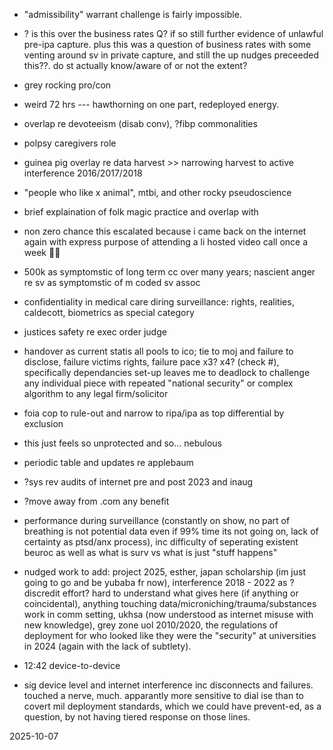 - "admissibility" warrant challenge is fairly impossible. 

- ? is this over the business rates Q? if so still further evidence of unlawful pre-ipa capture. plus this was a question of business rates with some venting around sv in private capture, and still the up nudges preceeded this??. do st actually know/aware of or not the extent?  

- grey rocking pro/con  

- weird 72 hrs --- hawthorning on one part, redeployed energy.  

- overlap re devoteeism (disab conv), ?fibp commonalities  

- polpsy caregivers role  

- guinea pig overlay re data harvest >> narrowing harvest to active interference 2016/2017/2018  

- "people who like x animal", mtbi, and other rocky pseudoscience  

- brief explaination of folk magic practice and overlap with 

- non zero chance this escalated because i came back on the internet again with express purpose of attending a li hosted video call once a week 🤦‍♀️  

- 500k as symptomstic of long term cc over many years; nascient anger re sv as symptomstic of m coded sv assoc

- confidentiality in medical care diring surveillance: rights, realities, caldecott, biometrics as special category  

- justices safety re exec order judge  

- handover as current statis all pools to ico; tie to moj and failure to disclose, failure victims rights, failure pace x3? x4? (check #), specifically dependancies set-up leaves me to deadlock to challenge any individual piece with repeated "national security" or complex algorithm to any legal firm/solicitor  

- foia cop to rule-out and narrow to ripa/ipa as top differential by exclusion

- this just feels so unprotected and so... nebulous

- periodic table and updates re applebaum

- ?sys rev audits of internet pre and post 2023 and inaug

- ?move away from .com any benefit

- performance during surveillance (constantly on show, no part of breathing is not potential data even if 99% time its not going on, lack of certainty as ptsd/anx process), inc difficulty of seperating existent beuroc as well as what is surv vs what is just "stuff happens"  

- nudged work to add: project 2025, esther, japan scholarship (im just going to go and be yubaba fr now), interference 2018 - 2022 as ? discredit effort? hard to understand what gives here (if anything or coincidental), anything touching data/microniching/trauma/substances work in comm setting, ukhsa (now understood as internet misuse with new knowledge), grey zone uol 2010/2020, the regulations of deployment for who looked like they were the "security" at universities in 2024 (again with the lack of subtlety).  

- 12:42 device-to-device

- sig device level and internet interference inc disconnects and failures. touched a nerve, much. apparantly more sensitive to dial ise than to covert mil deployment standards, which we could have prevent-ed, as a question, by not having tiered response on those lines.  

2025-10-07  
